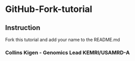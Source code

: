 # GitHub-Fork-tutorial 
## Instruction
Fork this tutorial and add your name to the README.md

### Collins Kigen - Genomics Lead KEMRI/USAMRD-A
